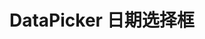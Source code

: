 # DataPicker 日期选择框

<template>
	<y-date-picker placement="bottom-left" :offset="-28"></y-date-picker>
</template>